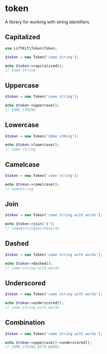 # token
A library for working with string identifiers.

## Capitalized

```php
use LiftKit\Token\Token;

$token = new Token('some string');

echo $token->capitalized();
// Some String
```

## Uppercase

```php
$token = new Token('some string');

echo $token->uppercase();
// SOME STRING
```

## Lowercase

```php
$token = new Token('SOme stRing');

echo $token->lowercase();
// some string
```

## Camelcase

```php
$token = new Token('some string');

echo $token->camelcase();
// someString
```

## Join

```php
$token = new Token('some string with words');

echo $token->join('$');
// some$string$with$words
```

## Dashed

```php
$token = new Token('some string with words');

echo $token->dashed();
// some-string-with-words
```

## Underscored

```php
$token = new Token('some string with words');

echo $token->underscored();
// some_string_with_words
```

## Combination

```php
$token = new Token('some string with words');

echo $token->uppercase()->underscored();
// SOME_STRING_WITH_WORDS
```
